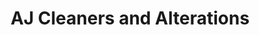 ---
title: "AJ Cleaners and Alterations"
url: /campbell/aj-cleaners-and-alterations/
shop: laundry
---